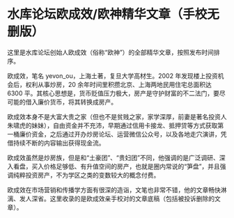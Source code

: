 # 水库论坛欧成效/欧神精华文章（手校无删版）

这里是水库论坛创始人欧成效（俗称“欧神”）的全部精华文章，按照发布时间排序。

欧成效，笔名 yevon_ou，上海土著，复旦大学高材生。2002 年发现楼上投资机会后，权利从事炒房，20 余年时间里积攒北京、上海两地民用住宅总面积达 6300 平。其核心思想是，货币贬值压力极大，房产是守护财富的不二法门，要尽可能的借入廉价货币，将其转换成房产。

欧成效本身不是大富大贵之家（但也不是贫贱之家，家学深厚，前妻是著名投资人朱啸虎的妹妹），自由资金并不充沛，早期通过信用卡接龙、抵押贷等方式获取第一桶廉价资金，之后通过开办炒房论坛、运营微信公众号，以及各地走穴演讲，凭借持续不断的内容输出获得现金流。

欧成效虽然是炒房族，但是和“土豪团”、“贵妇团”不同，他强调的是广泛调研、深入看盘，买入价格足够低、有升值空间的房产，也就是圈内常说的“笋盘”，并且强调纯粹投资房产，不为学区之类的变数较大的概念付费。

欧成效在市场营销和传播学方面有很深的造诣，文笔也非常不错，他的文章畅快淋漓、发人深省。这里收录的是欧成效亲手校对的文章底稿（包括被投诉删除的文章）。
